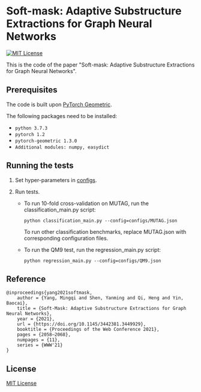 # Soft-mask: Adaptive Substructure Extractions for Graph Neural Networks

[![MIT License](https://img.shields.io/badge/license-MIT-blue)](LICENSE)

This is the code of the paper "Soft-mask: Adaptive Substructure Extractions for Graph Neural Networks".

## Prerequisites

The code is built upon [PyTorch Geometric](https://github.com/rusty1s/pytorch_geometric).

The following packages need to be installed:

- `python 3.7.3`
- `pytorch 1.2`
- `pytorch-geometric 1.3.0`
- `Additional modules: numpy, easydict`

## Running the tests

1. Set hyper-parameters in [configs](configs).

2. Run tests.

   - To run 10-fold cross-validation on MUTAG, run the classification_main.py script:

     ```
     python classification_main.py --config=configs/MUTAG.json
     ```

     To run other classification benchmarks, replace MUTAG.json with corresponding configuration files.

   - To run the QM9 test, run the regression_main.py script:

     ```
     python regression_main.py --config=configs/QM9.json
     ```

## Reference
```
@inproceedings{yang2021softmask,
	author = {Yang, Mingqi and Shen, Yanming and Qi, Heng and Yin, Baocai},
	title = {Soft-Mask: Adaptive Substructure Extractions for Graph Neural Networks},
	year = {2021},
	url = {https://doi.org/10.1145/3442381.3449929},
	booktitle = {Proceedings of the Web Conference 2021},
	pages = {2058–2068},
	numpages = {11},
	series = {WWW'21}
}
```

## License

[MIT License](LICENSE)